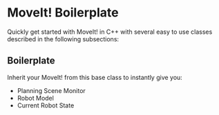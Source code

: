 # MoveIt! Boilerplate

Quickly get started with MoveIt! in C++ with several easy to use classes described in the following subsections:

## Boilerplate

Inherit your MoveIt! from this base class to instantly give you:

 - Planning Scene Monitor
 - Robot Model
 - Current Robot State
 
